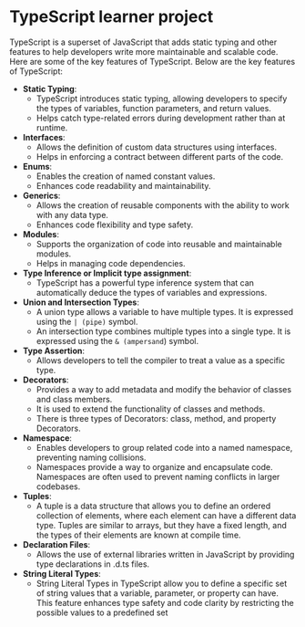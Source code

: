# TypeScript learner project
TypeScript is a superset of JavaScript that adds static typing and other features to help developers write more maintainable and scalable code. Here are some of the key features of TypeScript. Below are the key features of TypeScript:
- **Static Typing**:
    - TypeScript introduces static typing, allowing developers to specify the types of variables, function parameters, and return values.
    - Helps catch type-related errors during development rather than at runtime.
- **Interfaces**:
    - Allows the definition of custom data structures using interfaces.
    - Helps in enforcing a contract between different parts of the code.
- **Enums**:
    - Enables the creation of named constant values.
    - Enhances code readability and maintainability.
- **Generics**:
    - Allows the creation of reusable components with the ability to work with any data type.
    - Enhances code flexibility and type safety.
- **Modules**:
    - Supports the organization of code into reusable and maintainable modules.
    - Helps in managing code dependencies.
- **Type Inference or Implicit type assignment**:
    - TypeScript has a powerful type inference system that can automatically deduce the types of variables and expressions.
- **Union and Intersection Types**:
    - A union type allows a variable to have multiple types. It is expressed using the `| (pipe)` symbol.
    - An intersection type combines multiple types into a single type. It is expressed using the `& (ampersand`) symbol.
- **Type Assertion**:
    - Allows developers to tell the compiler to treat a value as a specific type.
- **Decorators**:
    - Provides a way to add metadata and modify the behavior of classes and class members.
    - It is used to extend the functionality of classes and methods.
    - There is three types of Decorators: class, method, and property Decorators.
- **Namespace**:
    - Enables developers to group related code into a named namespace, preventing naming collisions.
    - Namespaces provide a way to organize and encapsulate code. Namespaces are often used to prevent naming conflicts in larger codebases.
- **Tuples**:
    - A tuple is a data structure that allows you to define an ordered collection of elements, where each element can have a different data type. Tuples are similar to arrays, but they have a fixed length, and the types of their elements are known at compile time.
- **Declaration Files**:
    - Allows the use of external libraries written in JavaScript by providing type declarations in .d.ts files.
- **String Literal Types**:
    - String Literal Types in TypeScript allow you to define a specific set of string values that a variable, parameter, or property can have. This feature enhances type safety and code clarity by restricting the possible values to a predefined set
